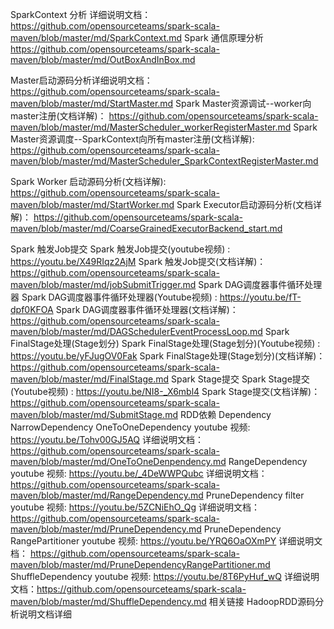 



SparkContext 分析 详细说明文档： https://github.com/opensourceteams/spark-scala-maven/blob/master/md/SparkContext.md
Spark 通信原理分析 https://github.com/opensourceteams/spark-scala-maven/blob/master/md/OutBoxAndInBox.md


Master启动源码分析详细说明文档： https://github.com/opensourceteams/spark-scala-maven/blob/master/md/StartMaster.md
Spark Master资源调试--worker向master注册(文档详解)： https://github.com/opensourceteams/spark-scala-maven/blob/master/md/MasterScheduler_workerRegisterMaster.md
Spark Master资源调度--SparkContext向所有master注册(文档详解): https://github.com/opensourceteams/spark-scala-maven/blob/master/md/MasterScheduler_SparkContextRegisterMaster.md

Spark Worker 启动源码分析(文档详解): https://github.com/opensourceteams/spark-scala-maven/blob/master/md/StartWorker.md
Spark Executor启动源码分析(文档详解)： https://github.com/opensourceteams/spark-scala-maven/blob/master/md/CoarseGrainedExecutorBackend_start.md


Spark 触发Job提交
Spark 触发Job提交(youtube视频) : https://youtu.be/X49RIqz2AjM
Spark 触发Job提交(文档详解)：https://github.com/opensourceteams/spark-scala-maven/blob/master/md/jobSubmitTrigger.md
Spark DAG调度器事件循环处理器
Spark DAG调度器事件循环处理器(Youtube视频) : https://youtu.be/fT-dpf0KFOA
Spark DAG调度器事件循环处理器(文档详解)：https://github.com/opensourceteams/spark-scala-maven/blob/master/md/DAGSchedulerEventProcessLoop.md
Spark FinalStage处理(Stage划分)
Spark FinalStage处理(Stage划分)(Youtube视频) : https://youtu.be/yFJugOV0Fak
Spark FinalStage处理(Stage划分)(文档详解)：https://github.com/opensourceteams/spark-scala-maven/blob/master/md/FinalStage.md
Spark Stage提交
Spark Stage提交(Youtube视频) : https://youtu.be/NI8-_X6mbl4
Spark Stage提交(文档详解)：https://github.com/opensourceteams/spark-scala-maven/blob/master/md/SubmitStage.md
RDD依赖 Dependency
NarrowDependency
OneToOneDependency
youtube 视频: https://youtu.be/Tohv00GJ5AQ
详细说明文档： https://github.com/opensourceteams/spark-scala-maven/blob/master/md/OneToOneDenpendency.md
RangeDependency
youtube 视频: https://youtu.be/_4DeWWPQubc
详细说明文档： https://github.com/opensourceteams/spark-scala-maven/blob/master/md/RangeDependency.md
PruneDependency filter
youtube 视频: https://youtu.be/5ZCNiEhO_Qg
详细说明文档： https://github.com/opensourceteams/spark-scala-maven/blob/master/md/PruneDependency.md
PruneDependency RangePartitioner
youtube 视频: https://youtu.be/YRQ6OaOXmPY
详细说明文档： https://github.com/opensourceteams/spark-scala-maven/blob/master/md/PruneDependencyRangePartitioner.md
ShuffleDependency
youtube 视频: https://youtu.be/8T6PyHuf_wQ
详细说明文档：https://github.com/opensourceteams/spark-scala-maven/blob/master/md/ShuffleDependency.md
相关链接
HadoopRDD源码分析说明文档详细